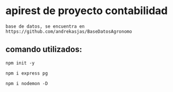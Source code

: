 # apirest de proyecto contabilidad
```
base de datos, se encuentra en https://github.com/andrekasjas/BaseDatosAgronomo
```
## comando utilizados:
```
npm init -y
```
```
npm i express pg
```
```
npm i nodemon -D
